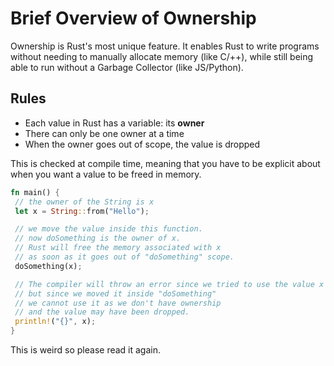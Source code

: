 # Brief Overview of Ownership

Ownership is Rust's most unique feature. It enables Rust to write programs
without needing to manually allocate memory (like C/++), while still
being able to run without a Garbage Collector (like JS/Python).

## Rules

- Each value in Rust has a variable: its __owner__
- There can only be one owner at a time
- When the owner goes out of scope, the value is dropped
  
This is checked at compile time, meaning that you have to be explicit
about when you want a value to be freed in memory.

```rs
fn main() {
 // the owner of the String is x
 let x = String::from("Hello");

 // we move the value inside this function.
 // now doSomething is the owner of x.
 // Rust will free the memory associated with x 
 // as soon as it goes out of "doSomething" scope.
 doSomething(x);

 // The compiler will throw an error since we tried to use the value x
 // but since we moved it inside "doSomething"
 // we cannot use it as we don't have ownership
 // and the value may have been dropped.
 println!("{}", x);
}
```

This is weird so please read it again.
